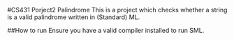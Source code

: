 #CS431 Porject2 Palindrome
This is a project which checks whether a string is a valid palindrome written in (Standard) ML. 

##How to run
Ensure you have a valid compiler installed to run SML.


